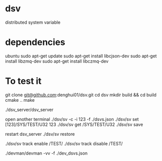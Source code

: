 # dsv
distributed system variable

# dependencies
ubuntu
sudo apt-get update
sudo apt-get install libcjson-dev
sudo apt-get install libzmq-dev
sudo apt-get install libczmq-dev

# To test it
git clone git@github.com:denghui01/dsv.git
cd dsv
mkdir build && cd build
cmake ..
make

./dsv_server/dsv_server

open another terminal
./dsv/sv -c -i 123 -f ./dsvs.json
./dsv/sv set [123]/SYS/TEST/U32 123
./dsv/sv get /SYS/TEST/U32
./dsv/sv save

restart dsv_server
./dsv/sv restore

./dsv/sv track enable /TEST/
./dsv/sv track disable /TEST/

./devman/devman -vv -f ./dev_dsvs.json